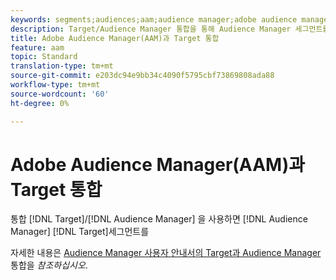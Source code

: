 ```yaml
---
keywords: segments;audiences;aam;audience manager;adobe audience manager;integrate;integration
description: Target/Audience Manager 통합을 통해 Audience Manager 세그먼트를 Adobe Target으로 보낼 수 있습니다
title: Adobe Audience Manager(AAM)과 Target 통합
feature: aam
topic: Standard
translation-type: tm+mt
source-git-commit: e203dc94e9bb34c4090f5795cbf73869808ada88
workflow-type: tm+mt
source-wordcount: '60'
ht-degree: 0%

---
```



# Adobe Audience Manager(AAM)과 Target 통합

통합 [!DNL Target]/[!DNL Audience Manager] 을 사용하면 [!DNL Audience Manager] [!DNL Target]세그먼트를

자세한 내용은 [Audience Manager 사용자 안내서의 Target과 Audience Manager](https://docs.adobe.com/content/help/en/audience-manager/user-guide/implementation-integration-guides/integration-other-solutions/aam-target-integration.html) 통합을 *참조하십시오*.
